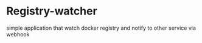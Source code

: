# Registry-watcher

simple application that watch docker registry and notify to other service via webhook
